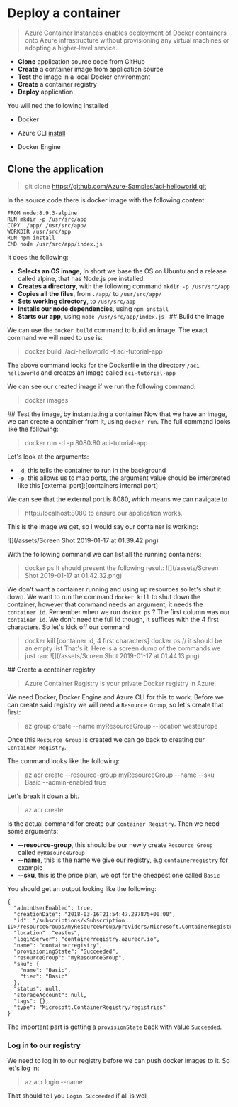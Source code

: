 # Deploy a container

> Azure Container Instances enables deployment of Docker containers onto Azure infrastructure without provisioning any virtual machines or adopting a higher-level service.

- **Clone** application source code from GitHub
- **Create** a container image from application source
- **Test** the image in a local Docker environment
- **Create** a container registry
- **Deploy** application

You will ned the following installed
- Docker 
- Azure CLI [install](https://docs.microsoft.com/cli/azure/install-azure-cli)

- Docker Engine

## Clone the application

> git clone https://github.com/Azure-Samples/aci-helloworld.git


In the source code there is docker image with the following content:

```
FROM node:8.9.3-alpine
RUN mkdir -p /usr/src/app
COPY ./app/ /usr/src/app/
WORKDIR /usr/src/app
RUN npm install
CMD node /usr/src/app/index.js
```
It does the following:

- **Selects an OS image**,   In short we base the OS on Ubuntu and a release called alpine, that has Node.js pre installed. 
- **Creates a directory**, with the following command `mkdir -p /usr/src/app
`
- **Copies all the files**, from `./app/` to `/usr/src/app/`
- **Sets working directory**, to `/usr/src/app`
- **Installs our node dependencies**, using `npm install`
- **Starts our app**, using `node /usr/src/app/index.js
`
## Build the image

We can use the `docker build` command to build an image. The exact command we will need to use is:
> docker build ./aci-helloworld -t aci-tutorial-app

The above command looks for the Dockerfile in the directory `/aci-helloworld` and creates an image called `aci-tutorial-app`

We can see our created image if we run the following command:

> docker images

## Test the image, by instantiating a container
Now that we have an image, we can create a container from it, using `docker run`. The full command looks like the following:

> docker run -d -p 8080:80 aci-tutorial-app

Let's look at the arguments:

- `-d`, this tells the container to run in the background
- `-p`, this allows us to map ports, the argument value should be interpreted like this [external port]:[containers internal port]

We can see that the external port is 8080, which means we can navigate to 
> http://localhost:8080
to ensure our application works.

This is the image we get, so I would say our container is working:

![](/assets/Screen Shot 2019-01-17 at 01.39.42.png)  

With the following command we can list all the running containers:

> docker ps
It should present the following result:
![](/assets/Screen Shot 2019-01-17 at 01.42.32.png)

We don't want a container running and using up resources so let's shut it down. We want to run the command `docker kill` to shut down the container, however that command needs an argument, it needs the `container id`. Remember when we run `docker ps` ? The first column was our `container id`. We don't need the full id though, it suffices with the 4 first characters. So let's kick off our command

> docker kill [container id, 4 first characters]
> docker ps // it should be an empty list
That's it. Here is a screen dump of the commands we just ran:
![](/assets/Screen Shot 2019-01-17 at 01.44.13.png)

## Create a container registry
> Azure Container Registry is your private Docker registry in Azure.

We need Docker, Docker Engine and Azure CLI for this to work.
Before we can create said registry we will need a `Resource Group`, so let's create that first:
> az group create --name myResourceGroup --location westeurope

Once this `Resource Group` is created we can go back to creating our `Container Registry`.

The command looks like the following:
> az acr create --resource-group myResourceGroup --name <acrName> --sku Basic --admin-enabled true

Let's break it down a bit. 
> az acr create

Is the actual command for create our `Container Registry`. Then we need some arguments:
- **--resource-group**, this should be our newly create `Resource Group` called `myResourceGroup`
- **--name**, this is the name we give our registry, e.g `containerregistry` for example
- **--sku**, this is the price plan, we opt for the cheapest one called `Basic` 

You should get an output looking like the following:

```
{
  "adminUserEnabled": true,
  "creationDate": "2018-03-16T21:54:47.297875+00:00",
  "id": "/subscriptions/<Subscription ID>/resourceGroups/myResourceGroup/providers/Microsoft.ContainerRegistry/registries/mycontainerregistry082",
  "location": "eastus",
  "loginServer": "containerregistry.azurecr.io",
  "name": "containerregistry",
  "provisioningState": "Succeeded",
  "resourceGroup": "myResourceGroup",
  "sku": {
    "name": "Basic",
    "tier": "Basic"
  },
  "status": null,
  "storageAccount": null,
  "tags": {},
  "type": "Microsoft.ContainerRegistry/registries"
}
```
The important part is getting a `provisionState` back with value `Succeeded`.

### Log in to our registry
We need to log in to our registry before we can push docker images to it. So let's log in:
> az acr login --name <acrName>

That should tell you `Login Succeeded` if all is well



